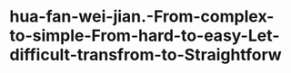 # hua-fan-wei-jian.-From-complex-to-simple-From-hard-to-easy-Let-difficult-transfrom-to-Straightforw